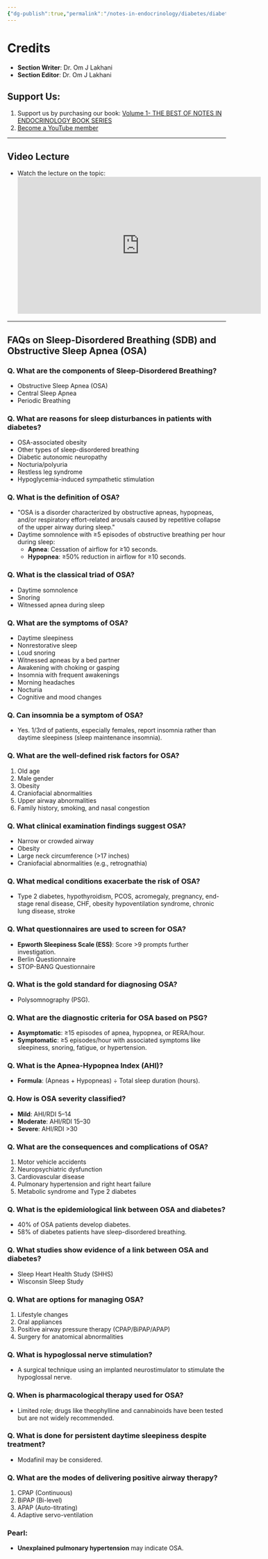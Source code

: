 ```yaml
---
{"dg-publish":true,"permalink":"/notes-in-endocrinology/diabetes/diabetes-and-other-systems/sleep-disorders-and-diabetes/"}
---
```


# Credits
- **Section Writer**: Dr. Om J Lakhani  
- **Section Editor**: Dr. Om J Lakhani  

## Support Us:
1. Support us by purchasing our book: [Volume 1- THE BEST OF NOTES IN ENDOCRINOLOGY BOOK SERIES](#)  
2. [Become a YouTube member](https://www.youtube.com/channel/UC6zQSf7dLDqfQOeM4mNUBTQ/join)  

---

## Video Lecture
- Watch the lecture on the topic:  
  <iframe width="560" height="315" src="https://www.youtube.com/embed/r1ljblu8iOc" title="YouTube video player" frameborder="0" allow="accelerometer; autoplay; clipboard-write; encrypted-media; gyroscope; picture-in-picture" allowfullscreen></iframe>

---

## FAQs on Sleep-Disordered Breathing (SDB) and Obstructive Sleep Apnea (OSA)

### Q. What are the components of Sleep-Disordered Breathing?
- Obstructive Sleep Apnea (OSA)  
- Central Sleep Apnea  
- Periodic Breathing  

### Q. What are reasons for sleep disturbances in patients with diabetes?
- OSA-associated obesity  
- Other types of sleep-disordered breathing  
- Diabetic autonomic neuropathy  
- Nocturia/polyuria  
- Restless leg syndrome  
- Hypoglycemia-induced sympathetic stimulation  

### Q. What is the definition of OSA?
- "OSA is a disorder characterized by obstructive apneas, hypopneas, and/or respiratory effort-related arousals caused by repetitive collapse of the upper airway during sleep."  
- Daytime somnolence with ≥5 episodes of obstructive breathing per hour during sleep:  
  - **Apnea**: Cessation of airflow for ≥10 seconds.  
  - **Hypopnea**: ≥50% reduction in airflow for ≥10 seconds.  

### Q. What is the classical triad of OSA?
- Daytime somnolence  
- Snoring  
- Witnessed apnea during sleep  

### Q. What are the symptoms of OSA?
- Daytime sleepiness  
- Nonrestorative sleep  
- Loud snoring  
- Witnessed apneas by a bed partner  
- Awakening with choking or gasping  
- Insomnia with frequent awakenings  
- Morning headaches  
- Nocturia  
- Cognitive and mood changes  

### Q. Can insomnia be a symptom of OSA?
- Yes. 1/3rd of patients, especially females, report insomnia rather than daytime sleepiness (sleep maintenance insomnia).

### Q. What are the well-defined risk factors for OSA?
1. Old age  
2. Male gender  
3. Obesity  
4. Craniofacial abnormalities  
5. Upper airway abnormalities  
6. Family history, smoking, and nasal congestion  

### Q. What clinical examination findings suggest OSA?
- Narrow or crowded airway  
- Obesity  
- Large neck circumference (>17 inches)  
- Craniofacial abnormalities (e.g., retrognathia)  

### Q. What medical conditions exacerbate the risk of OSA?
- Type 2 diabetes, hypothyroidism, PCOS, acromegaly, pregnancy, end-stage renal disease, CHF, obesity hypoventilation syndrome, chronic lung disease, stroke  

### Q. What questionnaires are used to screen for OSA?
- **Epworth Sleepiness Scale (ESS)**: Score >9 prompts further investigation.  
- Berlin Questionnaire  
- STOP-BANG Questionnaire  

### Q. What is the gold standard for diagnosing OSA?
- Polysomnography (PSG).  

### Q. What are the diagnostic criteria for OSA based on PSG?
- **Asymptomatic**: ≥15 episodes of apnea, hypopnea, or RERA/hour.  
- **Symptomatic**: ≥5 episodes/hour with associated symptoms like sleepiness, snoring, fatigue, or hypertension.  

### Q. What is the Apnea-Hypopnea Index (AHI)?
- **Formula**: (Apneas + Hypopneas) ÷ Total sleep duration (hours).  

### Q. How is OSA severity classified?
- **Mild**: AHI/RDI 5–14  
- **Moderate**: AHI/RDI 15–30  
- **Severe**: AHI/RDI >30  

### Q. What are the consequences and complications of OSA?
1. Motor vehicle accidents  
2. Neuropsychiatric dysfunction  
3. Cardiovascular disease  
4. Pulmonary hypertension and right heart failure  
5. Metabolic syndrome and Type 2 diabetes  

### Q. What is the epidemiological link between OSA and diabetes?
- 40% of OSA patients develop diabetes.  
- 58% of diabetes patients have sleep-disordered breathing.  

### Q. What studies show evidence of a link between OSA and diabetes?
- Sleep Heart Health Study (SHHS)  
- Wisconsin Sleep Study  

### Q. What are options for managing OSA?
1. Lifestyle changes  
2. Oral appliances  
3. Positive airway pressure therapy (CPAP/BiPAP/APAP)  
4. Surgery for anatomical abnormalities  

### Q. What is hypoglossal nerve stimulation?
- A surgical technique using an implanted neurostimulator to stimulate the hypoglossal nerve.  

### Q. When is pharmacological therapy used for OSA?
- Limited role; drugs like theophylline and cannabinoids have been tested but are not widely recommended.  

### Q. What is done for persistent daytime sleepiness despite treatment?
- Modafinil may be considered.  

### Q. What are the modes of delivering positive airway therapy?
1. CPAP (Continuous)  
2. BiPAP (Bi-level)  
3. APAP (Auto-titrating)  
4. Adaptive servo-ventilation  

### Pearl:
- **Unexplained pulmonary hypertension** may indicate OSA.